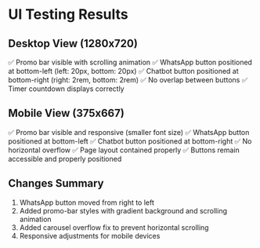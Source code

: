 # UI Testing Results

## Desktop View (1280x720)
✅ Promo bar visible with scrolling animation
✅ WhatsApp button positioned at bottom-left (left: 20px, bottom: 20px)
✅ Chatbot button positioned at bottom-right (right: 2rem, bottom: 2rem)
✅ No overlap between buttons
✅ Timer countdown displays correctly

## Mobile View (375x667)
✅ Promo bar visible and responsive (smaller font size)
✅ WhatsApp button positioned at bottom-left
✅ Chatbot button positioned at bottom-right
✅ No horizontal overflow
✅ Page layout contained properly
✅ Buttons remain accessible and properly positioned

## Changes Summary
1. WhatsApp button moved from right to left
2. Added promo-bar styles with gradient background and scrolling animation
3. Added carousel overflow fix to prevent horizontal scrolling
4. Responsive adjustments for mobile devices
